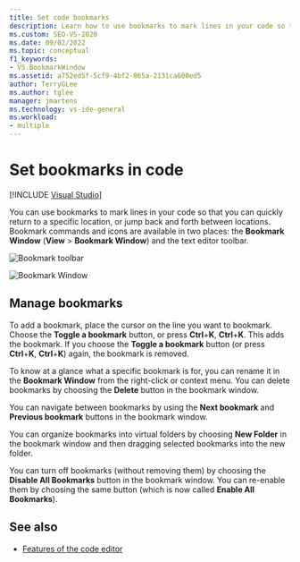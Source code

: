 ```yaml
---
title: Set code bookmarks
description: Learn how to use bookmarks to mark lines in your code so that you can quickly return to a specific location, or jump back and forth between locations.
ms.custom: SEO-VS-2020
ms.date: 09/02/2022
ms.topic: conceptual
f1_keywords:
- VS.BookmarkWindow
ms.assetid: a752ed5f-5cf9-4bf2-865a-2131ca600ed5
author: TerryGLee
ms.author: tglee
manager: jmartens
ms.technology: vs-ide-general
ms.workload:
- multiple
---
```

# Set bookmarks in code

 [!INCLUDE [Visual Studio](~/includes/applies-to-version/vs-windows-only.md)]

You can use bookmarks to mark lines in your code so that you can quickly return to a specific location, or jump back and forth between locations. Bookmark commands and icons are available in two places: the **Bookmark Window** (**View** > **Bookmark Window**) and the text editor toolbar.

![Bookmark toolbar](media/bookmark-toolbar.png)

![Bookmark Window](media/bookmark-window.png)

## Manage bookmarks

To add a bookmark, place the cursor on the line you want to bookmark. Choose the **Toggle a bookmark** button, or press **Ctrl**+**K**, **Ctrl**+**K**. This adds the bookmark. If you choose the **Toggle a bookmark** button (or press **Ctrl**+**K**, **Ctrl**+**K**) again, the bookmark is removed.

To know at a glance what a specific bookmark is for, you can rename it in the **Bookmark Window** from the right-click or context menu. You can delete bookmarks by choosing the **Delete** button in the bookmark window.

You can navigate between bookmarks by using the **Next bookmark** and **Previous bookmark** buttons in the bookmark window.

You can organize bookmarks into virtual folders by choosing **New Folder** in the bookmark window and then dragging selected bookmarks into the new folder.

You can turn off bookmarks (without removing them) by choosing the **Disable All Bookmarks** button in the bookmark window. You can re-enable them by choosing the same button (which is now called **Enable All Bookmarks**).

## See also

- [Features of the code editor](../ide/writing-code-in-the-code-and-text-editor.md)
